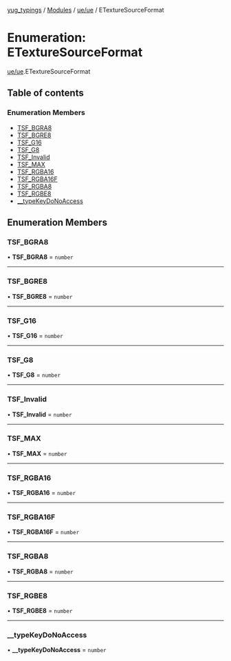 [yug_typings](../README.md) / [Modules](../modules.md) / [ue/ue](../modules/ue_ue.md) / ETextureSourceFormat

# Enumeration: ETextureSourceFormat

[ue/ue](../modules/ue_ue.md).ETextureSourceFormat

## Table of contents

### Enumeration Members

- [TSF\_BGRA8](ue_ue.ETextureSourceFormat.md#tsf_bgra8)
- [TSF\_BGRE8](ue_ue.ETextureSourceFormat.md#tsf_bgre8)
- [TSF\_G16](ue_ue.ETextureSourceFormat.md#tsf_g16)
- [TSF\_G8](ue_ue.ETextureSourceFormat.md#tsf_g8)
- [TSF\_Invalid](ue_ue.ETextureSourceFormat.md#tsf_invalid)
- [TSF\_MAX](ue_ue.ETextureSourceFormat.md#tsf_max)
- [TSF\_RGBA16](ue_ue.ETextureSourceFormat.md#tsf_rgba16)
- [TSF\_RGBA16F](ue_ue.ETextureSourceFormat.md#tsf_rgba16f)
- [TSF\_RGBA8](ue_ue.ETextureSourceFormat.md#tsf_rgba8)
- [TSF\_RGBE8](ue_ue.ETextureSourceFormat.md#tsf_rgbe8)
- [\_\_typeKeyDoNoAccess](ue_ue.ETextureSourceFormat.md#__typekeydonoaccess)

## Enumeration Members

### TSF\_BGRA8

• **TSF\_BGRA8** = `number`

___

### TSF\_BGRE8

• **TSF\_BGRE8** = `number`

___

### TSF\_G16

• **TSF\_G16** = `number`

___

### TSF\_G8

• **TSF\_G8** = `number`

___

### TSF\_Invalid

• **TSF\_Invalid** = `number`

___

### TSF\_MAX

• **TSF\_MAX** = `number`

___

### TSF\_RGBA16

• **TSF\_RGBA16** = `number`

___

### TSF\_RGBA16F

• **TSF\_RGBA16F** = `number`

___

### TSF\_RGBA8

• **TSF\_RGBA8** = `number`

___

### TSF\_RGBE8

• **TSF\_RGBE8** = `number`

___

### \_\_typeKeyDoNoAccess

• **\_\_typeKeyDoNoAccess** = `number`
